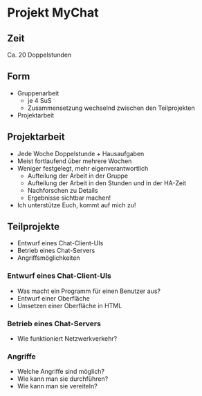# Projekt MyChat

## Zeit
Ca. 20 Doppelstunden

## Form
- Gruppenarbeit
    - je 4 SuS
    - Zusammensetzung wechselnd zwischen den Teilprojekten
- Projektarbeit

## Projektarbeit
- Jede Woche Doppelstunde + Hausaufgaben
- Meist fortlaufend über mehrere Wochen
- Weniger festgelegt, mehr eigenverantwortlich
    - Aufteilung der Arbeit in der Gruppe
    - Aufteilung der Arbeit in den Stunden und in der HA-Zeit
    - Nachforschen zu Details
    - Ergebnisse sichtbar machen!
- Ich unterstütze Euch, kommt auf mich zu!

## Teilprojekte
- Entwurf eines Chat-Client-UIs
- Betrieb eines Chat-Servers
- Angriffsmöglichkeiten

### Entwurf eines Chat-Client-UIs
- Was macht ein Programm für einen Benutzer aus?
- Entwurf einer Oberfläche
- Umsetzen einer Oberfläche in HTML

### Betrieb eines Chat-Servers
- Wie funktioniert Netzwerkverkehr?

### Angriffe
- Welche Angriffe sind möglich?
- Wie kann man sie durchführen?
- Wie kann man sie vereiteln?
